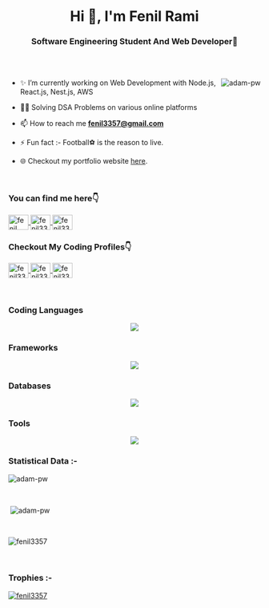 <h1 align="center">Hi 👋, I'm Fenil Rami</h1>
<h3 align="center">Software Engineering Student And Web Developer🚀</h3>

<br>

<br>

<p><img align="right" src="https://github.com/Adam-pw/Adam-pw/blob/main/animation_500_kxa883sd.gif" alt="adam-pw" /></p>


- ✨ I’m currently working on Web Development with Node.js, React.js, Nest.js, AWS

- 👨‍💻 Solving DSA Problems on various online platforms

- 📫 How to reach me **fenil3357@gmail.com**

- ⚡ Fun fact :- Football⚽ is the reason to live.

- 🌐 Checkout my portfolio website <a href="https://fenilrami.vercel.app/" target="_blank">here</a>.

<br>

<h3 align="left">You can find me here👇</h3>
<p align="left">
  <a href="https://www.linkedin.com/in/fenil-rami-6a7803204/" target="blank"><img align="center"
      src="https://skillicons.dev/icons?i=linkedin"
      alt="fenil rami" height="30" width="40" target="_blank"/>
  </a>
  <a href="https://twitter.com/fenil3357" target="blank"><img align="center"
      src="https://skillicons.dev/icons?i=twitter"
      alt="fenil3357" height="30" width="40" target="_blank"/>
  </a>
  <a href="https://www.instagram.com/fenil3357/" target="blank"><img align="center"
      src="https://skillicons.dev/icons?i=instagram"
      alt="fenil3357" height="30" width="40" target="_blank"/>
  </a>
  
</p>

<h3 align="left">Checkout My Coding Profiles👇</h3>

<p align="left">
  <a href="https://leetcode.com/fenil3357/" target="blank"><img align="center"
      src="https://upload.wikimedia.org/wikipedia/commons/1/19/LeetCode_logo_black.png"
      alt="fenil3357" height="30" width="40" target="_blank"/>
  </a>
  <a href="https://www.codechef.com/users/fenil3357" target="blank"><img align="center"
      src="https://avatars.githubusercontent.com/u/11960354?v=4"
      alt="fenil3357" height="30" width="40" target="_blank"/>
  </a>
  <a href="https://codeforces.com/profile/fenil3357" target="blank"><img align="center"
      src="https://cdn.iconscout.com/icon/free/png-256/free-code-forces-3629285-3031869.png?f=webp"
      alt="fenil3357" height="30" width="40" target="_blank"/>
  </a>
</p>

<br>

<h3 align="left">Coding Languages</h3>
<p align="center">
  <a href="https://skillicons.dev">
    <img src="https://skillicons.dev/icons?i=javascript,typescript,c,cpp,html,css,python" />
  </a>
</p>

<h3 align="left">Frameworks</h3>
<p align="center">
  <a href="https://skillicons.dev">
    <img src="https://skillicons.dev/icons?i=nodejs,expressjs,nest,react,apollo,bootstrap,tailwindcss" />
  </a>
</p>

<h3 align="left">Databases</h3>
<p align="center">
  <a href="https://skillicons.dev">
    <img src="https://skillicons.dev/icons?i=mongo,mysql,postgresql,redis" />
  </a>
</p>

<h3 align="left">Tools</h3>
<p align="center">
  <a href="https://skillicons.dev">
    <img src="https://skillicons.dev/icons?i=aws,graphql,firebase,ubuntu,docker,git,github,postman,npm,vscode" />
  </a>
</p>

<h3>Statistical Data :-</h3>
<p><img align="center"
    src="https://github-readme-stats.vercel.app/api/top-langs?username=fenil3357&show_icons=true&locale=en&layout=compact"
    alt="adam-pw" /></p>

<br>

<p>&nbsp;<img align="center" src="https://github-readme-stats.vercel.app/api?username=fenil3357&show_icons=true&locale=en"
    alt="adam-pw" /></p>

<br>

<p><img align="center" src="https://github-readme-streak-stats.herokuapp.com/?user=fenil3357" alt="fenil3357" /></p>

<br>
<h3>Trophies :-</h3>
<p align="left"> <a href="https://github.com/ryo-ma/github-profile-trophy"><img
      src="https://github-profile-trophy.vercel.app/?username=fenil3357" alt="fenil3357" /></a> </p>
